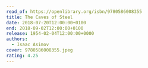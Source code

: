 ```yaml
---
read_of: https://openlibrary.org/isbn/9780586008355
title: The Caves of Steel
date: 2018-07-20T12:00:00+0100
end: 2018-09-02T12:00:00+0100
release: 1954-02-04T12:00:00+0000
authors:
  - Isaac Asimov
cover: 9780586008355.jpeg
rating: 4.25
---
```

